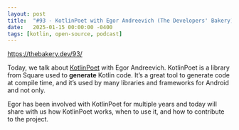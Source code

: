 ```yaml
---
layout: post
title:  "#93 - KotlinPoet with Egor Andreevich (The Developers' Bakery)"
date:   2025-01-15 00:00:00 -0400
tags: [kotlin, open-source, podcast]
---
```

<https://thebakery.dev/93/>

Today, we talk about [KotlinPoet][kotlinpoet] with Egor Andreevich. KotlinPoet is a library from 
Square used to **generate** Kotlin code. It’s a great tool to generate code at compile time, and 
it’s used by many libraries and frameworks for Android and not only.

Egor has been involved with KotlinPoet for multiple years and today will share with us how 
KotlinPoet works, when to use it, and how to contribute to the project.

[kotlinpoet]: https://github.com/square/kotlinpoet
